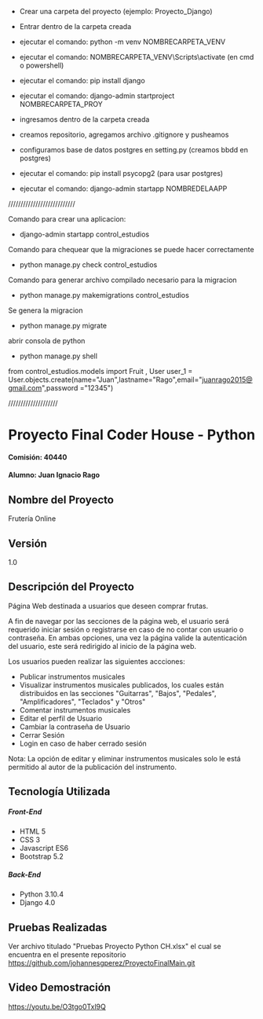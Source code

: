 * Crear una carpeta del proyecto (ejemplo: Proyecto_Django)
* Entrar dentro de la carpeta creada
* ejecutar el comando: python -m venv NOMBRECARPETA_VENV
* ejecutar el comando: NOMBRECARPETA_VENV\Scripts\activate (en cmd o powershell)
* ejecutar el comando: pip install django
* ejecutar el comando: django-admin startproject  NOMBRECARPETA_PROY
* ingresamos dentro de la carpeta creada
* creamos repositorio, agregamos archivo .gitignore y pusheamos
* configuramos base de datos postgres en setting.py (creamos bbdd en postgres)
* ejecutar el comando: pip install psycopg2 (para usar postgres)

* ejecutar el comando: django-admin startapp NOMBREDELAAPP

///////////////////////////

Comando para crear una aplicacion:

* django-admin startapp control_estudios

Comando para chequear que la migraciones se puede hacer correctamente

* python manage.py check control_estudios

Comando para generar archivo compilado necesario para la migracion 

* python manage.py makemigrations control_estudios

Se genera la migracion

* python manage.py migrate

abrir consola de python

* python manage.py shell

from control_estudios.models import Fruit , User
user_1 = User.objects.create(name="Juan",lastname="Rago",email="juanrago2015@gmail.com",password ="12345") 

////////////////////

# Proyecto Final Coder House - Python
#### Comisión: 40440
#### Alumno: Juan Ignacio Rago

## Nombre del Proyecto
Frutería Online

## Versión
1.0

## Descripción del Proyecto
Página Web destinada a usuarios que deseen comprar frutas.

A fin de navegar por las secciones de la página web, el usuario será requerido iniciar sesión o registrarse en caso de no contar con usuario o contraseña. En ambas opciones, una vez la página valide la autenticación del usuario, este será redirigido al inicio de la página web.

Los usuarios pueden realizar las siguientes accciones:
- Publicar instrumentos musicales
- Visualizar instrumentos musicales publicados, los cuales están distribuidos en las secciones "Guitarras", "Bajos", "Pedales", "Amplificadores", "Teclados" y "Otros"
- Comentar instrumentos musicales
- Editar el perfil de Usuario
- Cambiar la contraseña de Usuario
- Cerrar Sesión
- Login en caso de haber cerrado sesión

Nota: La opción de editar y eliminar instrumentos musicales solo le está permitido al autor de la publicación del instrumento.

## Tecnología Utilizada

##### Front-End
- HTML 5
- CSS 3
- Javascript ES6
- Bootstrap 5.2

##### Back-End
- Python 3.10.4
- Django 4.0

## Pruebas Realizadas

Ver archivo titulado "Pruebas Proyecto Python CH.xlsx" el cual se encuentra en el presente repositorio https://github.com/johannesgperez/ProyectoFinalMain.git

## Video Demostración

https://youtu.be/O3tgo0Txl9Q

